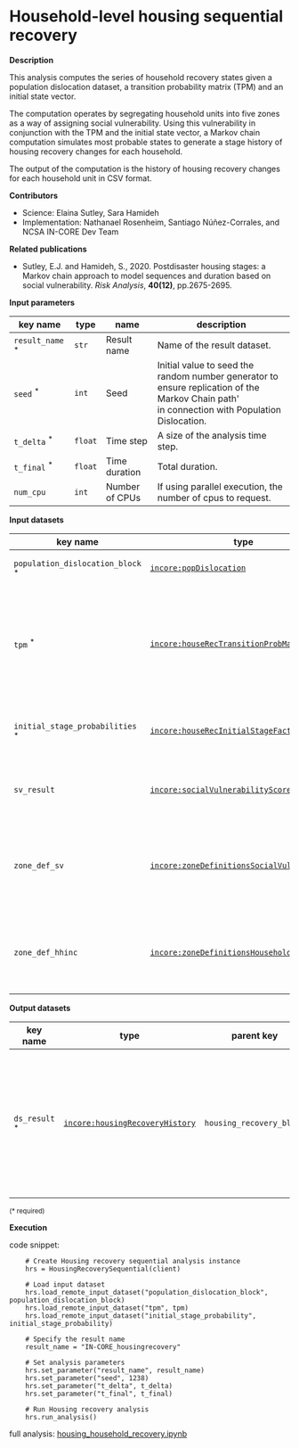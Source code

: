 # Household-level housing sequential recovery

**Description**

This analysis computes the series of household recovery states given a population 
dislocation dataset, a transition probability matrix (TPM) and an initial state vector.

The computation operates by segregating household units into five zones as a way of 
assigning social vulnerability. Using this vulnerability in conjunction with the TPM 
and the initial state vector, a Markov chain computation simulates most probable 
states to generate a stage history of housing recovery changes for each household.

The output of the computation is the history of housing recovery changes for each household unit in CSV format.

**Contributors**

- Science: Elaina Sutley, Sara Hamideh
- Implementation: Nathanael Rosenheim, Santiago Núñez-Corrales, and NCSA IN-CORE Dev Team

**Related publications**

* Sutley, E.J. and Hamideh, S., 2020. Postdisaster housing stages: a Markov chain approach to model sequences and duration based on social vulnerability. *Risk Analysis*, **40(12)**, pp.2675-2695.

**Input parameters**

key name | type | name           | description
--- | --- |----------------| ---
`result_name` <sup>*</sup> | `str` | Result name    | Name of the result dataset.
`seed` <sup>*</sup> | `int` | Seed           | Initial value to seed the random number generator to ensure replication of the Markov Chain path'<br>in connection with Population Dislocation.
`t_delta` <sup>*</sup> | `float` | Time step      | A size of the analysis time step.
`t_final` <sup>*</sup> | `float` | Time duration  | Total duration.
`num_cpu` | `int` | Number of CPUs | If using parallel execution, the number of cpus to request.

**Input datasets**

key name | type | name                        | description
--- | --- |-----------------------------| ---
`population_dislocation_block` <sup>*</sup> | [`incore:popDislocation`](https://tools.in-core.org/semantics/api/types/incore:popDislocation) | Population dislocation      | Population dislocation results.
`tpm` <sup>*</sup> | [`incore:houseRecTransitionProbMatrix`](https://tools.in-core.org/semantics/api/types/incore:houseRecTransitionProbMatrix) | Probability matrix          | A transition probability matrix that specifies<br>the corresponding Markov chain per social vulnerability level.
`initial_stage_probabilities` <sup>*</sup> | [`incore:houseRecInitialStageFactors`](https://tools.in-core.org/semantics/api/types/incore:houseRecInitialStageFactors) | Mass probability            | Initial mass probability function for stage 0 of the Markov Chain.
`sv_result` | [`incore:socialVulnerabilityScore`](https://tools.in-core.org/semantics/api/types/incore:popDislocation) | Social vulnerability result | A csv file with zones containing demographic factors.
`zone_def_sv` | [`incore:zoneDefinitionsSocialVulnerability`](https://tools.in-core.org/semantics/api/types/incore:houseRecTransitionProbMatrix) | Zone Definition: social vulnerability           | A json file with thresholds and definitions per zone based on social vulnerability analysis.
`zone_def_hhinc` | [`incore:zoneDefinitionsHouseholdIncome`](https://tools.in-core.org/semantics/api/types/incore:houseRecInitialStageFactors) | Zone Definition: household income           | A json file with thresholds and definitions per zone based on household income.

**Output datasets**

key name | type | parent key | name | description
--- | --- | --- | --- | ---
`ds_result` <sup>*</sup> | [`incore:housingRecoveryHistory`](https://tools.in-core.org/semantics/api/types/incore:housingRecoveryHistory) | `housing_recovery_block` | Results | A dataset containing results (format: CSV)<br>with housing recovery sequences at the individual household level.

<small>(* required)</small>

**Execution**

code snippet:

```
    # Create Housing recovery sequential analysis instance
    hrs = HousingRecoverySequential(client)

    # Load input dataset
    hrs.load_remote_input_dataset("population_dislocation_block", population_dislocation_block)
    hrs.load_remote_input_dataset("tpm", tpm)
    hrs.load_remote_input_dataset("initial_stage_probability", initial_stage_probability)

    # Specify the result name
    result_name = "IN-CORE_housingrecovery"

    # Set analysis parameters
    hrs.set_parameter("result_name", result_name)
    hrs.set_parameter("seed", 1238)
    hrs.set_parameter("t_delta", t_delta)
    hrs.set_parameter("t_final", t_final)

    # Run Housing recovery analysis
    hrs.run_analysis()
```

full analysis: [housing_household_recovery.ipynb](https://github.com/IN-CORE/incore-docs/blob/main/notebooks/housing_household_recovery.ipynb)
